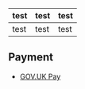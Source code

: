 <!-- TITLE: Government Platforms -->
<!-- SUBTITLE: A list of Government Platforms -->

|test|test|test|
|---|---|---|
|test|test|test|

## Payment
* [GOV.UK Pay](https://www.payments.service.gov.uk)


